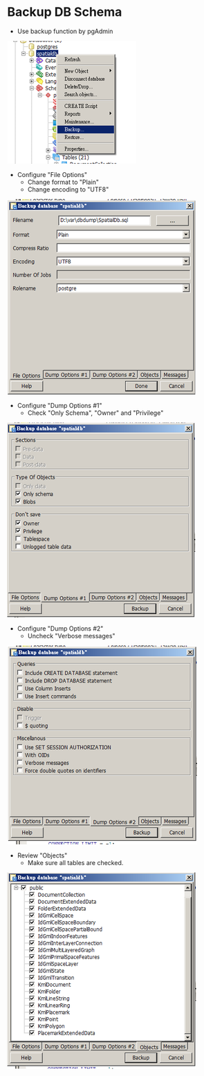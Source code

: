# Backup DB Schema

* Use backup function by pgAdmin

![Backup function](https://github.com/yenbohuang/techNotes/blob/master/DB/PostgreSQL/images/pgAdmin_BackupSchema1.png)

* Configure "File Options"
  * Change format to "Plain"
  * Change encoding to "UTF8"

![File Options](https://github.com/yenbohuang/techNotes/blob/master/DB/PostgreSQL/images/pgAdmin_BackupSchema2.png)

* Configure "Dump Options #1"
  * Check "Only Schema", "Owner" and "Privilege"

![Dump Options #1](https://github.com/yenbohuang/techNotes/blob/master/DB/PostgreSQL/images/pgAdmin_BackupSchema3.png)

* Configure "Dump Options #2"
  * Uncheck "Verbose messages"

![Dump Options #2](https://github.com/yenbohuang/techNotes/blob/master/DB/PostgreSQL/images/pgAdmin_BackupSchema4.png)

* Review "Objects"
  * Make sure all tables are checked.

![xxx](https://github.com/yenbohuang/techNotes/blob/master/DB/PostgreSQL/images/pgAdmin_BackupSchema5.png)